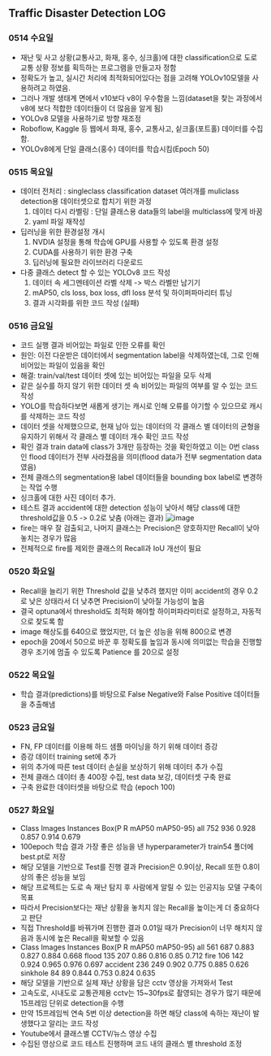 ## Traffic Disaster Detection LOG

### 0514 수요일
- 재난 및 사고 상황(교통사고, 화재, 홍수, 싱크홀)에 대한 classification으로 도로 교통 상황 정보를 획득하는 프로그램을 만들고자 정함
- 정확도가 높고, 실시간 처리에 최적화되어있다는 점을 고려해 YOLOv10모델을 사용하려고 하였음. 
- 그러나 개발 생태계 면에서 v10보다 v8이 우수함을 느낌(dataset을 찾는 과정에서 v8에 보다 적합한 데이터들이 더 많음을 알게 됨)
- YOLOv8 모델을 사용하기로 방향 재조정
- Roboflow, Kaggle 등 웹에서 화재, 홍수, 교통사고, 싵크홀(포트홀) 데이터를 수집함.
- YOLOv8에게 단일 클래스(홍수) 데이터를 학습시킴(Epoch 50)

### 0515 목요일
- 데이터 전처리 : singleclass classification dataset 여러개를 muliclass detection용 데이터셋으로 합치기 위한 과정
  1. 데이터 다시 라벨링 : 단일 클래스용 data들의 label을 multiclass에 맞게 바꿈
  2. yaml 파일 재작성
- 딥러닝을 위한 환경설정 개시
  1. NVDIA 설정을 통해 학습에 GPU를 사용할 수 있도록 환경 설정
  2. CUDA를 사용하기 위한 환경 구축
  3. 딥러닝에 필요한 라이브러리 다운로드
- 다중 클래스 detect 할 수 있는 YOLOv8 코드 작성
  1. 데이터 속 세그멘테이션 라벨 삭제 -> 박스 라벨만 남기기
  2. mAP50, cls loss, box loss, dfl loss 분석 및 하이퍼파마리터 튜닝
  3. 결과 시각화를 위한 코드 작성 (실패)

### 0516 금요일
- 코드 실행 결과 비어있는 파일로 인한 오류를 확인
- 원인: 이전 다운받은 데이터에서 segmentation label을 삭제하였는데, 그로 인해 비어있는 파일이 있음을 확인
- 해결: train/val/test 데이터 셋에 있는 비어있는 파일을 모두 삭제
- 같은 실수를 하지 않기 위한 데이터 셋 속 비어있는 파일의 여부를 알 수 있는 코드 작성
- YOLO를 학습하다보면 새롭게 생기는 캐시로 인해 오류를 야기할 수 있으므로 캐시를 삭제하는 코드 작성
- 데이터 셋을 삭제했으므로, 현재 남아 있는 데이터의 각 클래스 별 데이터의 균형을 유지하기 위해서 각 클래스 별 데이터 개수 확인 코드 작성
- 확인 결과 train data에 class가 3개만 등장하는 것을 확인하였고 이는 0번 class인 flood 데이터가 전부 사라졌음을 의미(flood data가 전부 segmentation data였음)
- 전체 클래스의 segmentation용 label 데이터들을 bounding box label로 변경하는 작업 수행
- 싱크홀에 대한 사진 데이터 추가.
- 테스트 결과 accident에 대한 detection 성능이 낮아서 해당 class에 대한 threshold값을 0.5 -> 0.2로 낮춤 (아래는 결과)
  ![image](https://github.com/user-attachments/assets/50828a15-af8a-49ae-84f1-8e871fcca0a7)
- fire는 매우 잘 검출되고, 나머지 클래스는 Precision은 양호하지만 Recall이 낮아 놓치는 경우가 많음
- 전체적으로 fire를 제외한 클래스의 Recall과 IoU 개선이 필요

### 0520 화요일
- Recall을 늘리기 위한 Threshold 값을 낮추려 했지만 이미 accident의 경우 0.2로 낮은 상태라서 더 낮추면 Precision이 낮아질 가능성이 높음
- 결국 optuna에서 threshold도 최적화 해야할 하이퍼파라미터로 설정하고, 자동적으로 찾도록 함
- image 해상도를 640으로 했었지만, 더 높은 성능을 위해 800으로 변경
- epoch을 20에서 50으로 바꾼 후 정확도를 높임과 동시에 의미없는 학습을 진행할 경우 조기에 멈출 수 있도록 Patience 를 20으로 설정

### 0522 목요일
- 학습 결과(predictions)를 바탕으로 False Negative와 False Positive 데이터들을 추출해냄

### 0523 금요일
- FN, FP 데이터를 이용해 하드 샘플 마이닝을 하기 위해 데이터 증강
- 증강 데이터 training set에 추가
- 위의 추가에 따른 test 데이터 손실을 보상하기 위해 데이터 추가 수집
- 전체 클래스 데이터 총 400장 수집, test data 보강, 데이터셋 구축 완료
- 구축 완료한 데이터셋을 바탕으로 학습 (epoch 100)

### 0527 화요일
- Class     Images   Instances      Box(P          R      mAP50  mAP50-95)
    all        752         936      0.928      0.857      0.914      0.679
- 100epoch 학습 결과 가장 좋은 성능을 낸 hyperparameter가 train54 폴더에 best.pt로 저장
- 해당 모델을 기반으로 Test를 진행 결과 Precision은 0.9이상, Recall 또한 0.8이상의 좋은 성능을 보임
- 해당 프로젝트는 도로 속 재난 탐지 후 사람에게 알릴 수 있는 인공지능 모델 구축이 목표
- 따라서 Precision보다는 재난 상황을 놓치지 않는 Recall을 높이는게 더 중요하다고 판단
- 직접 Threshold를 바꿔가며 진행한 결과 0.01일 때가 Precision이 너무 해치지 않음과 동시에 높은 Recall을 확보할 수 있음
- Class     Images  Instances      Box(P          R      mAP50  mAP50-95)
  all          561        687      0.883      0.827      0.884      0.668
  flood        135        207       0.86      0.816       0.85      0.712
  fire         106        142      0.924      0.965      0.976      0.697
  accident     236        249      0.902      0.775      0.885      0.626
  sinkhole      84         89      0.844      0.753      0.824      0.635
- 해당 모델을 기반으로 실제 재난 상황을 담은 cctv 영상을 가져와서 Test
- 고속도로, 시내도로 교통관제용 cctv는 15~30fps로 촬영되는 경우가 많기 때문에 15프레임 단위로 detection을 수행
- 만약 15프레임씩 연속 5번 이상 detection을 하면 해당 class에 속하는 재난이 발생했다고 알리는 코드 작성
- Youtube에서 클래스별 CCTV/뉴스 영상 수집
- 수집된 영상으로 코드 테스트 진행하며 코드 내의 클래스 별 threshold 조정
